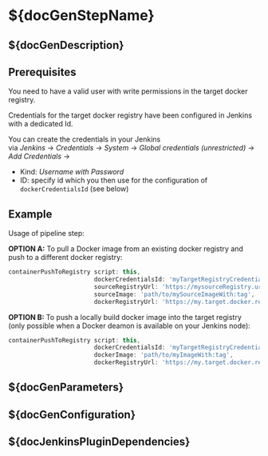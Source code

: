 # ${docGenStepName}

## ${docGenDescription}

## Prerequisites

You need to have a valid user with write permissions in the target docker registry.

Credentials for the target docker registry have been configured in Jenkins with a dedicated Id.

You can create the credentials in your Jenkins<br />
via _Jenkins_ -> _Credentials_ -> _System_ -> _Global credentials (unrestricted)_ -> _Add Credentials_ ->

* Kind: _Username with Password_
* ID: specify id which you then use for the configuration of `dockerCredentialsId` (see below)

## Example

Usage of pipeline step:

**OPTION A:** To pull a Docker image from an existing docker registry and push to a different docker registry:

```groovy
containerPushToRegistry script: this,
                        dockerCredentialsId: 'myTargetRegistryCredentials',
                        sourceRegistryUrl: 'https://mysourceRegistry.url',
                        sourceImage: 'path/to/mySourceImageWith:tag',
                        dockerRegistryUrl: 'https://my.target.docker.registry:50000'
```

**OPTION B:** To push a locally build docker image into the target registry (only possible when a Docker deamon is available on your Jenkins node):

```groovy
containerPushToRegistry script: this,
                        dockerCredentialsId: 'myTargetRegistryCredentials',
                        dockerImage: 'path/to/myImageWith:tag',
                        dockerRegistryUrl: 'https://my.target.docker.registry:50000'
```

## ${docGenParameters}

## ${docGenConfiguration}

## ${docJenkinsPluginDependencies}
